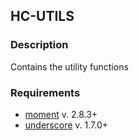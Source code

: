 ## HC-UTILS

### Description
Contains the utility functions

### Requirements

* [moment](http://momentjs.com/docs/) v. 2.8.3+
* [underscore](http://underscorejs.org/) v. 1.7.0+ 
